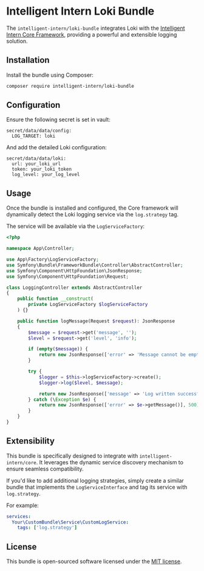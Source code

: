 # Intelligent Intern Loki Bundle

The `intelligent-intern/loki-bundle` integrates Loki with the [Intelligent Intern Core Framework](https://github.com/Intelligent-Intern/core), providing a powerful and extensible logging solution.

## Installation

Install the bundle using Composer:

~~~bash
composer require intelligent-intern/loki-bundle
~~~

## Configuration

Ensure the following secret is set in vault:

~~~env
secret/data/data/config:
  LOG_TARGET: loki
~~~

And add the detailed Loki configuration:

~~~env
secret/data/data/loki:
  url: your_loki_url
  token: your_loki_token
  log_level: your_log_level
~~~

## Usage

Once the bundle is installed and configured, the Core framework will dynamically detect the Loki logging service via the `log.strategy` tag.

The service will be available via the `LogServiceFactory`:

~~~php
<?php

namespace App\Controller;

use App\Factory\LogServiceFactory;
use Symfony\Bundle\FrameworkBundle\Controller\AbstractController;
use Symfony\Component\HttpFoundation\JsonResponse;
use Symfony\Component\HttpFoundation\Request;

class LoggingController extends AbstractController
{
    public function __construct(
        private LogServiceFactory $logServiceFactory
    ) {}

    public function logMessage(Request $request): JsonResponse
    {
        $message = $request->get('message', '');
        $level = $request->get('level', 'info');

        if (empty($message)) {
            return new JsonResponse(['error' => 'Message cannot be empty'], 400);
        }

        try {
            $logger = $this->logServiceFactory->create();
            $logger->log($level, $message);

            return new JsonResponse(['message' => 'Log written successfully']);
        } catch (\Exception $e) {
            return new JsonResponse(['error' => $e->getMessage()], 500);
        }
    }
}
~~~

## Extensibility

This bundle is specifically designed to integrate with `intelligent-intern/core`. It leverages the dynamic service discovery mechanism to ensure seamless compatibility.

If you'd like to add additional logging strategies, simply create a similar bundle that implements the `LogServiceInterface` and tag its service with `log.strategy`.

For example:

~~~yaml
services:
  Your\CustomBundle\Service\CustomLogService:
    tags: ['log.strategy']
~~~

## License

This bundle is open-sourced software licensed under the [MIT license](LICENSE).

